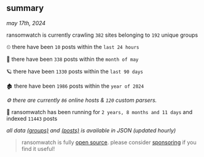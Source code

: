 
## summary
_may 17th, 2024_

ransomwatch is currently crawling `382` sites belonging to `192` unique groups

⏲ there have been `10` posts within the `last 24 hours`

🦈 there have been `338` posts within the `month of may`

🪐 there have been `1330` posts within the `last 90 days`

🏚 there have been `1986` posts within the `year of 2024`

_⚙️ there are currently `86` online hosts & `120` custom parsers._

🦕 ransomwatch has been running for `2 years, 8 months and 11 days` and indexed `11443` posts

_all data  [(groups)](http://ransomwhat.telemetry.ltd/groups) and [(posts)](http://ransomwhat.telemetry.ltd/posts) is available in JSON (updated hourly)_

> ransomwatch is fully [open source](https://github.com/joshhighet/ransomwatch#ransomwatch--). please consider [sponsoring](https://github.com/sponsors/joshhighet) if you find it useful!

